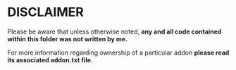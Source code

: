 # DISCLAIMER
Please be aware that unless otherwise noted, **any and all code contained within this folder was not written by me.**  
  
For more information regarding ownership of a particular addon **please read its associated addon.txt file.**
